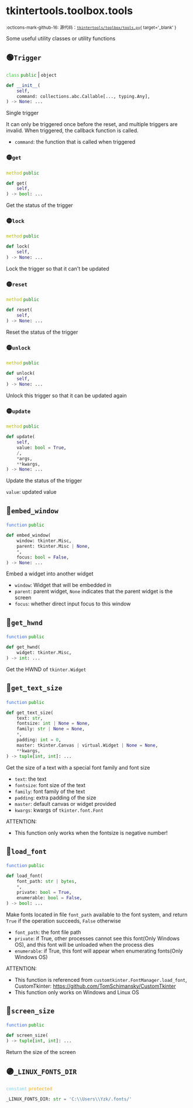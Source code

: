 # tkintertools.toolbox.tools

<small>:octicons-mark-github-16: 源代码：[`tkintertools/toolbox/tools.py`](https://github.com/Xiaokang2022/tkintertools/blob/3.0.0rc5/tkintertools/toolbox/tools.py){ target='_blank' }</small>

Some useful utility classes or utility functions

## 🟢`Trigger`



<code style='color: limegreen;'>class</code> <code style='color: green;'>public</code> | `object`


```python
def __init__(
    self,
    command: collections.abc.Callable[..., typing.Any],
) -> None: ...
```
Single trigger

It can only be triggered once before the reset, and multiple triggers are invalid. When
triggered, the callback function is called.


* `command`: the function that is called when triggered


### 🟡`get`


<code style='color: #BBBB00;'>method</code> <code style='color: green;'>public</code>

```python
def get(
    self,
) -> bool: ...
```
Get the status of the trigger

### 🟡`lock`


<code style='color: #BBBB00;'>method</code> <code style='color: green;'>public</code>

```python
def lock(
    self,
) -> None: ...
```
Lock the trigger so that it can't be updated

### 🟡`reset`


<code style='color: #BBBB00;'>method</code> <code style='color: green;'>public</code>

```python
def reset(
    self,
) -> None: ...
```
Reset the status of the trigger

### 🟡`unlock`


<code style='color: #BBBB00;'>method</code> <code style='color: green;'>public</code>

```python
def unlock(
    self,
) -> None: ...
```
Unlock this trigger so that it can be updated again

### 🟡`update`


<code style='color: #BBBB00;'>method</code> <code style='color: green;'>public</code>

```python
def update(
    self,
    value: bool = True,
    /,
    *args,
    **kwargs,
) -> None: ...
```
Update the status of the trigger

`value`: updated value




## 🔵`embed_window`


<code style='color: royalblue;'>function</code> <code style='color: green;'>public</code>

```python
def embed_window(
    window: tkinter.Misc,
    parent: tkinter.Misc | None,
    *,
    focus: bool = False,
) -> None: ...
```
Embed a widget into another widget

* `window`: Widget that will be embedded in
* `parent`: parent widget, `None` indicates that the parent widget is the screen
* `focus`: whether direct input focus to this window


## 🔵`get_hwnd`


<code style='color: royalblue;'>function</code> <code style='color: green;'>public</code>

```python
def get_hwnd(
    widget: tkinter.Misc,
) -> int: ...
```
Get the HWND of `tkinter.Widget`

## 🔵`get_text_size`


<code style='color: royalblue;'>function</code> <code style='color: green;'>public</code>

```python
def get_text_size(
    text: str,
    fontsize: int | None = None,
    family: str | None = None,
    *,
    padding: int = 0,
    master: tkinter.Canvas | virtual.Widget | None = None,
    **kwargs,
) -> tuple[int, int]: ...
```
Get the size of a text with a special font family and font size

* `text`: the text
* `fontsize`: font size of the text
* `family`: font family of the text
* `padding`: extra padding of the size
* `master`: default canvas or widget provided
* `kwargs`: kwargs of `tkinter.font.Font`

ATTENTION:

* This function only works when the fontsize is negative number!


## 🔵`load_font`


<code style='color: royalblue;'>function</code> <code style='color: green;'>public</code>

```python
def load_font(
    font_path: str | bytes,
    *,
    private: bool = True,
    enumerable: bool = False,
) -> bool: ...
```
Make fonts located in file `font_path` available to the font system, and return `True` if
the operation succeeds, `False` otherwise

* `font_path`: the font file path
* `private`: if True, other processes cannot see this font(Only Windows OS), and this font will
be unloaded when the process dies
* `enumerable`: if True, this font will appear when enumerating fonts(Only Windows OS)

ATTENTION:

* This function is referenced from `customtkinter.FontManager.load_font`,
CustomTkinter: https://github.com/TomSchimansky/CustomTkinter
* This function only works on Windows and Linux OS


## 🔵`screen_size`


<code style='color: royalblue;'>function</code> <code style='color: green;'>public</code>

```python
def screen_size(
) -> tuple[int, int]: ...
```
Return the size of the screen

## 🟣`_LINUX_FONTS_DIR`


<code style='color: skyblue;'>constant</code> <code style='color: orange;'>protected</code>

```python linenums="0"
_LINUX_FONTS_DIR: str = 'C:\\Users\\Yzk/.fonts/'
```


